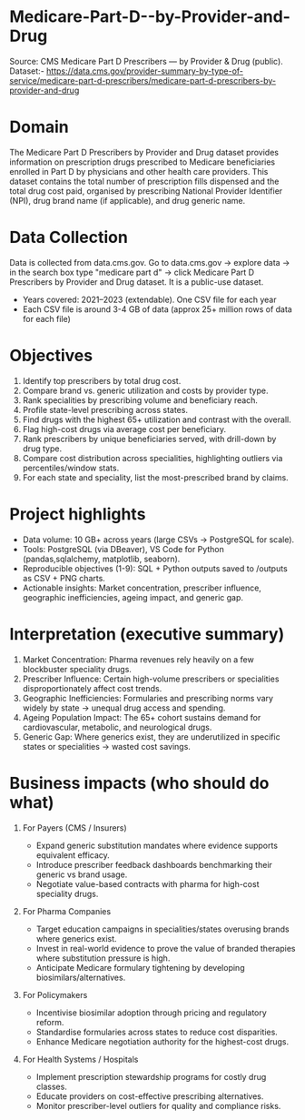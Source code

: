 # Medicare-Part-D--by-Provider-and-Drug

Source: CMS Medicare Part D Prescribers — by Provider & Drug (public).
Dataset:- https://data.cms.gov/provider-summary-by-type-of-service/medicare-part-d-prescribers/medicare-part-d-prescribers-by-provider-and-drug

# Domain
The Medicare Part D Prescribers by Provider and Drug dataset provides information on prescription drugs prescribed to Medicare beneficiaries enrolled in Part D by physicians and other health care providers. This dataset contains the total number of prescription fills dispensed and the total drug cost paid, organised by prescribing National Provider Identifier (NPI), drug brand name (if applicable), and drug generic name.

# Data Collection
Data is collected from data.cms.gov. Go to data.cms.gov -> explore data -> in the search box type "medicare part d" -> click Medicare Part D Prescribers by Provider and Drug dataset. It is a public-use dataset.

- Years covered: 2021–2023 (extendable). One CSV file for each year
- Each CSV file is around 3-4 GB of data (approx 25+ million rows of data for each file)

# Objectives 
1. Identify top prescribers by total drug cost.
2. Compare brand vs. generic utilization and costs by provider type.
3. Rank specialities by prescribing volume and beneficiary reach.
4. Profile state-level prescribing across states.
5. Find drugs with the highest 65+ utilization and contrast with the overall.
6. Flag high-cost drugs via average cost per beneficiary.
7. Rank prescribers by unique beneficiaries served, with drill-down by drug type.
8. Compare cost distribution across specialities, highlighting outliers via percentiles/window stats.
9. For each state and speciality, list the most-prescribed brand  by claims.

# Project highlights
- Data volume: 10 GB+ across years (large CSVs → PostgreSQL for scale).
- Tools: PostgreSQL (via DBeaver), VS Code for Python (pandas,sqlalchemy, matplotlib, seaborn).
- Reproducible objectives (1-9): SQL + Python outputs saved to /outputs as CSV + PNG charts.
- Actionable insights: Market concentration, prescriber influence, geographic inefficiencies, ageing impact, and generic gap.

# Interpretation (executive summary)

1. Market Concentration: Pharma revenues rely heavily on a few blockbuster speciality drugs.
2. Prescriber Influence: Certain high-volume prescribers or specialities disproportionately affect cost trends.
3. Geographic Inefficiencies: Formularies and prescribing norms vary widely by state → unequal drug access and spending.
4. Ageing Population Impact: The 65+ cohort sustains demand for cardiovascular, metabolic, and neurological drugs.
5. Generic Gap: Where generics exist, they are underutilized in specific states or specialities → wasted cost savings.

# Business impacts (who should do what)

1. For Payers (CMS / Insurers)
    - Expand generic substitution mandates where evidence supports equivalent efficacy.
    - Introduce prescriber feedback dashboards benchmarking their generic vs brand usage.
    - Negotiate value-based contracts with pharma for high-cost speciality drugs.

2. For Pharma Companies
    - Target education campaigns in specialities/states overusing brands where generics exist.
    - Invest in real-world evidence to prove the  value of branded therapies where substitution pressure is high.
    - Anticipate Medicare formulary tightening by developing biosimilars/alternatives.

3. For Policymakers
    - Incentivise biosimilar adoption through pricing and regulatory reform.
    - Standardise formularies across states to reduce cost disparities.
    - Enhance Medicare negotiation authority for the highest-cost drugs.

4. For Health Systems / Hospitals
    - Implement prescription stewardship programs for costly drug classes.
    - Educate providers on cost-effective prescribing alternatives.
    - Monitor prescriber-level outliers for quality and compliance risks.
  
